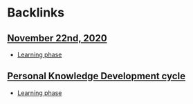
# Backlinks
## [November 22nd, 2020](<November 22nd, 2020.md>)
- [Learning phase](<Learning phase.md>)

## [Personal Knowledge Development cycle](<Personal Knowledge Development cycle.md>)
- [Learning phase](<Learning phase.md>)

